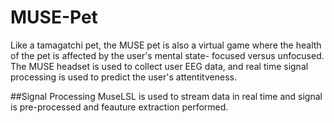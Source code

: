 # MUSE-Pet

Like a tamagatchi pet, the MUSE pet is also a virtual game where the health of the pet is affected by the user's mental state- focused versus unfocused.
The MUSE headset is used to collect user EEG data, and real time signal processing is used to predict the user's attentitveness. 

##Signal Processing
MuseLSL is used to stream data in real time and signal is pre-processed and feauture extraction performed. 
